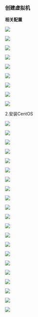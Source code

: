 ### 创建虚拟机
**相关配置**

![](https://cdn.nlark.com/yuque/0/2025/png/47441741/1753006968805-df35b69f-7e75-406c-a0bc-6abb9d00fa5b.png)

![](https://cdn.nlark.com/yuque/0/2025/png/47441741/1753006993339-49fb7f84-4fe5-4428-9217-f0fb41b0f40d.png)

![](https://cdn.nlark.com/yuque/0/2025/png/47441741/1753007060793-d3b7564e-cea6-4cea-86ee-94837a6d562e.png)

![](https://cdn.nlark.com/yuque/0/2025/png/47441741/1753007111814-f4590ea5-70f0-4cf8-941f-0eb9460f0419.png)

![](https://cdn.nlark.com/yuque/0/2025/png/47441741/1753007128470-f96f9873-53f6-4f93-bb7d-d3aa8cd5ce88.png)

![](https://cdn.nlark.com/yuque/0/2025/png/47441741/1753007161163-e5dfdab1-a178-4503-9b9f-66ab9d70aadf.png)

![](https://cdn.nlark.com/yuque/0/2025/png/47441741/1753007202097-d61cc283-b0ff-4d42-acc5-5443de638652.png)

![](https://cdn.nlark.com/yuque/0/2025/png/47441741/1753007221676-280cb527-c6b6-48a6-b1b9-b7484c391bd9.png)

![](https://cdn.nlark.com/yuque/0/2025/png/47441741/1753007230241-abea0e0c-c979-48c3-8b43-f785947ec767.png)

2.安装CentOS

![](https://cdn.nlark.com/yuque/0/2025/png/47441741/1753011039430-d497988c-209c-483f-9919-b28ae00504ba.png)

![](https://cdn.nlark.com/yuque/0/2025/png/47441741/1753011061923-73b275e3-6a28-4a65-a54b-73728caa0d46.png)

![](https://cdn.nlark.com/yuque/0/2025/png/47441741/1753011398998-5cdba072-e53f-4147-81f8-730aa500f294.png)

![](https://cdn.nlark.com/yuque/0/2025/png/47441741/1753011768537-3378dbab-1992-4949-abcc-f2a8cba14f16.png)

![](https://cdn.nlark.com/yuque/0/2025/png/47441741/1753011847638-de00dd5b-52f0-4098-9a58-6a5a1b0926f8.png)

![](https://cdn.nlark.com/yuque/0/2025/png/47441741/1753011923257-398b2972-25dc-4de7-b128-fca386ddba96.png)

![](https://cdn.nlark.com/yuque/0/2025/png/47441741/1753011945000-4f68c577-92c7-4550-91d6-a8366117760d.png)

![](https://cdn.nlark.com/yuque/0/2025/png/47441741/1753012210805-fa4cd41e-efbd-4317-b917-57b1aa677a40.png)

![](https://cdn.nlark.com/yuque/0/2025/png/47441741/1753012401043-e9fe4c77-9294-432e-b96c-b7ae5f968508.png)

![](https://cdn.nlark.com/yuque/0/2025/png/47441741/1753012493259-393fb9ad-4f41-4a54-8b31-17e3b285f270.png)

![](https://cdn.nlark.com/yuque/0/2025/png/47441741/1753012566088-7f2ae460-3bf8-4dfc-bb9e-3d33a3bf2496.png)

![](https://cdn.nlark.com/yuque/0/2025/png/47441741/1753012601276-93ca380f-c5ee-4b64-a264-fd1753c08e86.png)

![](https://cdn.nlark.com/yuque/0/2025/png/47441741/1753012664554-97120768-7f58-4ce0-a313-221cd8bf5fdf.png)

![](https://cdn.nlark.com/yuque/0/2025/png/47441741/1753012682423-4eca7287-2e6f-4703-a37c-576521d699ca.png)

![](https://cdn.nlark.com/yuque/0/2025/png/47441741/1753012789966-79791610-7c85-4df0-af89-1972605edf2e.png)

![](https://cdn.nlark.com/yuque/0/2025/png/47441741/1753012828416-d603baee-6999-4024-b915-8506f86e9c54.png)

![](https://cdn.nlark.com/yuque/0/2025/png/47441741/1753012858095-8af9f7cd-7c45-4860-838e-e7ec604301ff.png)

![](https://cdn.nlark.com/yuque/0/2025/png/47441741/1753012942835-183b1322-f384-4c86-9a6d-f11d3c7b9e35.png)

![](https://cdn.nlark.com/yuque/0/2025/png/47441741/1753012929785-d40a04b7-35d2-40e6-8320-d8cd844f6197.png)

![](https://cdn.nlark.com/yuque/0/2025/png/47441741/1753012963725-fb28bd14-53ff-4a6e-bb65-bade1927f27e.png)

![](https://cdn.nlark.com/yuque/0/2025/png/47441741/1753013041593-2691d254-2dd3-4dba-8a68-7e4c2f05e747.png)



